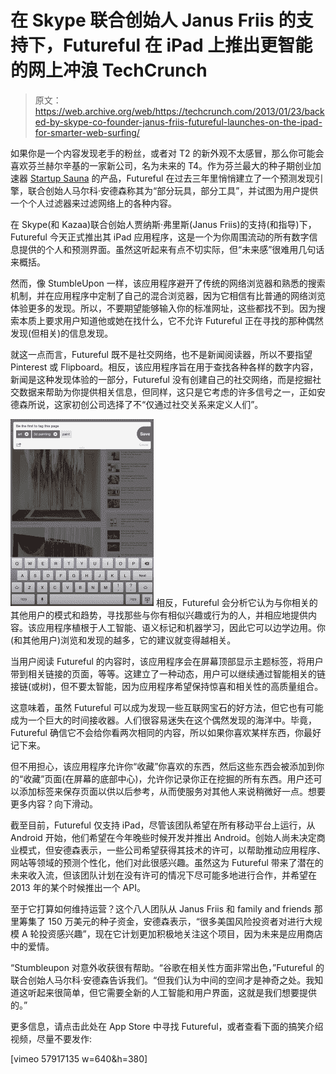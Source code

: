 # 在 Skype 联合创始人 Janus Friis 的支持下，Futureful 在 iPad 上推出更智能的网上冲浪 TechCrunch

> 原文：<https://web.archive.org/web/https://techcrunch.com/2013/01/23/backed-by-skype-co-founder-janus-friis-futureful-launches-on-the-ipad-for-smarter-web-surfing/>

如果你是一个内容发现老手的粉丝，或者对 T2 的新外观不太感冒，那么你可能会喜欢芬兰赫尔辛基的一家新公司，名为未来的 T4。作为芬兰最大的种子期创业加速器 [Startup Sauna](https://web.archive.org/web/20221208231042/http://startupsauna.com/en/) 的产品，Futureful 在过去三年里悄悄建立了一个预测发现引擎，联合创始人马尔科·安德森称其为“部分玩具，部分工具”，并试图为用户提供一个个人过滤器来过滤网络上的各种内容。

在 Skype(和 Kazaa)联合创始人贾纳斯·弗里斯(Janus Friis)的支持(和指导)下，Futureful 今天正式推出其 iPad 应用程序，这是一个为你周围流动的所有数字信息提供的个人和预测界面。虽然这听起来有点不切实际，但“未来感”很难用几句话来概括。

然而，像 StumbleUpon 一样，该应用程序避开了传统的网络浏览器和熟悉的搜索机制，并在应用程序中定制了自己的混合浏览器，因为它相信有比普通的网络浏览体验更多的发现。所以，不要期望能够输入你的标准网址，这些都找不到。因为搜索本质上要求用户知道他或她在找什么，它不允许 Futureful 正在寻找的那种偶然发现(但相关)的信息发现。

就这一点而言，Futureful 既不是社交网络，也不是新闻阅读器，所以不要指望 Pinterest 或 Flipboard。相反，该应用程序旨在用于查找各种各样的数字内容，新闻是这种发现体验的一部分，Futureful 没有创建自己的社交网络，而是挖掘社交数据来帮助为你提供相关信息，但同样，这只是它考虑的许多信号之一，正如安德森所说，这家初创公司选择了不“仅通过社交关系来定义人们”。

[![03_Futureful_Screenshot_Hires](img/9668caedbe79f524c091bc8aada79cfd.png)](https://web.archive.org/web/20221208231042/https://beta.techcrunch.com/wp-content/uploads/2013/01/03_futureful_screenshot_hires.png) 相反，Futureful 会分析它认为与你相关的其他用户的模式和趋势，寻找那些与你有相似兴趣或行为的人，并相应地提供内容。该应用程序植根于人工智能、语义标记和机器学习，因此它可以边学边用。你(和其他用户)浏览和发现的越多，它的建议就变得越相关。

当用户阅读 Futureful 的内容时，该应用程序会在屏幕顶部显示主题标签，将用户带到相关链接的页面，等等。这建立了一种动态，用户可以继续通过智能相关的链接链(或树)，但不要太智能，因为应用程序希望保持惊喜和相关性的高质量组合。

这意味着，虽然 Futureful 可以成为发现一些互联网宝石的好方法，但它也有可能成为一个巨大的时间接收器。人们很容易迷失在这个偶然发现的海洋中。毕竟，Futureful 确信它不会给你看两次相同的内容，所以如果你喜欢某样东西，你最好记下来。

但不用担心，该应用程序允许你“收藏”你喜欢的东西，然后这些东西会被添加到你的“收藏”页面(在屏幕的底部中心)，允许你记录你正在挖掘的所有东西。用户还可以添加标签来保存页面以供以后参考，从而使服务对其他人来说稍微好一点。想要更多内容？向下滑动。

截至目前，Futureful 仅支持 iPad，尽管该团队希望在所有移动平台上运行，从 Android 开始，他们希望在今年晚些时候开发并推出 Android。创始人尚未决定商业模式，但安德森表示，一些公司希望获得其技术的许可，以帮助推动应用程序、网站等领域的预测个性化，他们对此很感兴趣。虽然这为 Futureful 带来了潜在的未来收入流，但该团队计划在没有许可的情况下尽可能多地进行合作，并希望在 2013 年的某个时候推出一个 API。

至于它打算如何维持运营？这个八人团队从 Janus Friis 和 family and friends 那里筹集了 150 万美元的种子资金，安德森表示，“很多美国风险投资者对进行大规模 A 轮投资感兴趣”，现在它计划更加积极地关注这个项目，因为未来是应用商店中的爱情。

“Stumbleupon 对意外收获很有帮助。“谷歌在相关性方面非常出色，”Futureful 的联合创始人马尔科·安德森告诉我们。“但我们认为中间的空间才是神奇之处。我知道这听起来很简单，但它需要全新的人工智能和用户界面，这就是我们想要提供的。”

更多信息，请点击此处在 App Store 中寻找 Futureful，或者查看下面的搞笑介绍视频，尽量不要发作:

[vimeo 57917135 w=640&h=380]